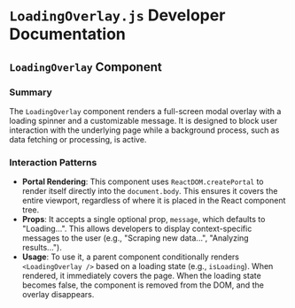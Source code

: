 # `LoadingOverlay.js` Developer Documentation

## `LoadingOverlay` Component

### Summary

The `LoadingOverlay` component renders a full-screen modal overlay with a loading spinner and a customizable message. It is designed to block user interaction with the underlying page while a background process, such as data fetching or processing, is active.

### Interaction Patterns

-   **Portal Rendering**: This component uses `ReactDOM.createPortal` to render itself directly into the `document.body`. This ensures it covers the entire viewport, regardless of where it is placed in the React component tree.
-   **Props**: It accepts a single optional prop, `message`, which defaults to "Loading…". This allows developers to display context-specific messages to the user (e.g., "Scraping new data...", "Analyzing results...").
-   **Usage**: To use it, a parent component conditionally renders `<LoadingOverlay />` based on a loading state (e.g., `isLoading`). When rendered, it immediately covers the page. When the loading state becomes false, the component is removed from the DOM, and the overlay disappears.